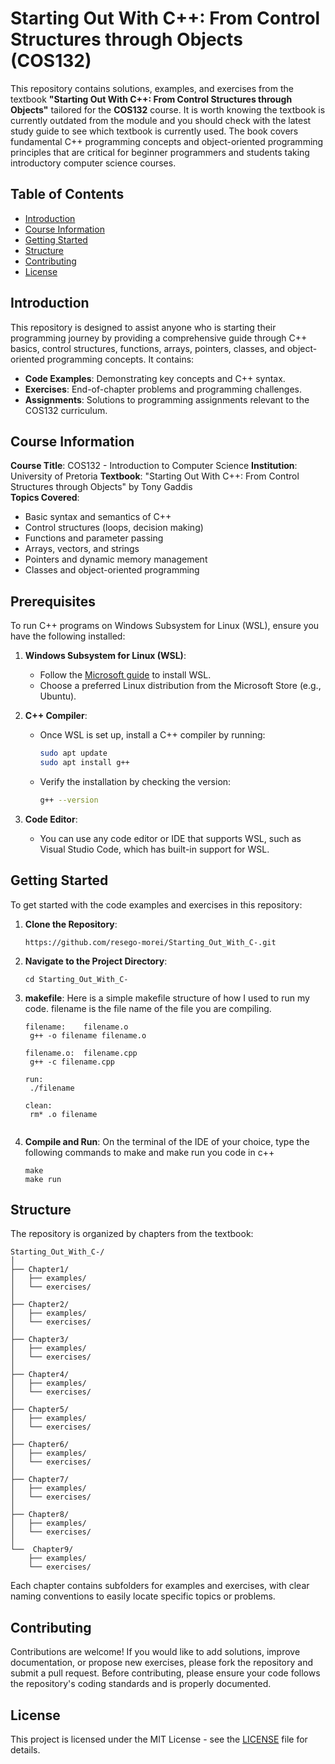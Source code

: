 
# Starting Out With C++: From Control Structures through Objects (COS132)

This repository contains solutions, examples, and exercises from the textbook **"Starting Out With C++: From Control Structures through Objects"** tailored for the **COS132** course. It is worth knowing the textbook is currently outdated from the module and you should check with the latest study guide to see which textbook is currently used. The book covers fundamental C++ programming concepts and object-oriented programming principles that are critical for beginner programmers and students taking introductory computer science courses.

## Table of Contents

- [Introduction](#introduction)
- [Course Information](#course-information)
- [Getting Started](#getting-started)
- [Structure](#structure)
- [Contributing](#contributing)
- [License](#license)

## Introduction

This repository is designed to assist anyone who is starting their programming journey by providing a comprehensive guide through C++ basics, control structures, functions, arrays, pointers, classes, and object-oriented programming concepts. It contains:

- **Code Examples**: Demonstrating key concepts and C++ syntax.
- **Exercises**: End-of-chapter problems and programming challenges.
- **Assignments**: Solutions to programming assignments relevant to the COS132 curriculum.

## Course Information

**Course Title**: COS132 - Introduction to Computer Science 
**Institution**: University of Pretoria 
**Textbook**: "Starting Out With C++: From Control Structures through Objects" by Tony Gaddis  
**Topics Covered**:
- Basic syntax and semantics of C++
- Control structures (loops, decision making)
- Functions and parameter passing
- Arrays, vectors, and strings
- Pointers and dynamic memory management
- Classes and object-oriented programming

## Prerequisites

To run C++ programs on Windows Subsystem for Linux (WSL), ensure you have the following installed:

1. **Windows Subsystem for Linux (WSL)**:
   - Follow the [Microsoft guide](https://docs.microsoft.com/en-us/windows/wsl/install) to install WSL.
   - Choose a preferred Linux distribution from the Microsoft Store (e.g., Ubuntu).

2. **C++ Compiler**:
   - Once WSL is set up, install a C++ compiler by running:
     ```bash
     sudo apt update
     sudo apt install g++
     ```
   - Verify the installation by checking the version:
     ```bash
     g++ --version
     ```

3. **Code Editor**:
   - You can use any code editor or IDE that supports WSL, such as Visual Studio Code, which has built-in support for WSL.


## Getting Started

To get started with the code examples and exercises in this repository:

1. **Clone the Repository**: 
   ```
   https://github.com/resego-morei/Starting_Out_With_C-.git
   ```
2. **Navigate to the Project Directory**:
   ```
   cd Starting_Out_With_C-
   ```
3. **makefile**:
   Here is a simple makefile structure of how I used to run my code. filename is the file name of the file you are compiling.
   ```
   filename:	filename.o
	g++ -o filename filename.o

   filename.o:	filename.cpp
   	g++ -c filename.cpp
   	
   run:
   	./filename
   	
   clean:
   	rm* .o filename	
	
   ```
4. **Compile and Run**:
   On the terminal of the IDE of your choice, type the following commands to make and make run you code in c++
   ```
   make
   make run
   ```
   
## Structure

The repository is organized by chapters from the textbook:

```
Starting_Out_With_C-/
│
├── Chapter1/           
│   ├── examples/
│   └── exercises/
│
├── Chapter2/          
│   ├── examples/
│   └── exercises/
│
├── Chapter3/           
│   ├── examples/
│   └── exercises/
│
├── Chapter4/          
│   ├── examples/
│   └── exercises/
│
├── Chapter5/           
│   ├── examples/
│   └── exercises/
│
├── Chapter6/          
│   ├── examples/
│   └── exercises/
│
├── Chapter7/           
│   ├── examples/
│   └── exercises/
│
├── Chapter8/          
│   ├── examples/
│   └── exercises/
│
└──  Chapter9/          
    ├── examples/
    └── exercises/

```

Each chapter contains subfolders for examples and exercises, with clear naming conventions to easily locate specific topics or problems.

## Contributing

Contributions are welcome! If you would like to add solutions, improve documentation, or propose new exercises, please fork the repository and submit a pull request. Before contributing, please ensure your code follows the repository's coding standards and is properly documented.

## License

This project is licensed under the MIT License - see the [LICENSE](LICENSE) file for details.
